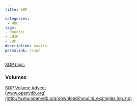 ```yaml
---
title: SOP

categories:
 - HOU
tags:
- Houdini
- .HIP
- SOP
description: basics.
permalink: /sop/
---
```



[SOP.hiplc](/src/hip/SOP.hiplc)  

### Volumes

[SOP Volume Advect](/src/hip/SOP_VolAdvectTrails.hiplc)  
[www.openvdb.org](http://www.openvdb.org/download/houdini_examples.hip.zip)  
